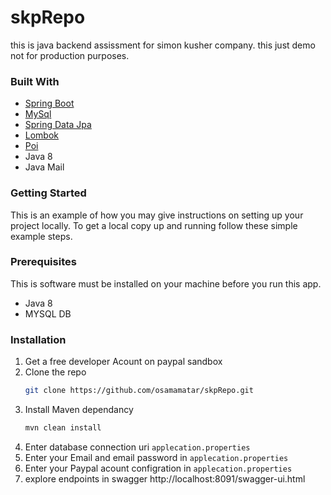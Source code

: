 # skpRepo
this is java backend assissment for simon kusher company.
this just demo not for production purposes.

### Built With

* [Spring Boot](https://spring.io/)
* [MySql](https://www.mysql.com/)
* [Spring Data Jpa](https://docs.spring.io/spring-data/jpa/docs/current/reference/html/)
* [Lombok](https://projectlombok.org/)
* [Poi](https://poi.apache.org/)
* Java 8
* Java Mail

<!-- GETTING STARTED -->
### Getting Started

This is an example of how you may give instructions on setting up your project locally.
To get a local copy up and running follow these simple example steps.

### Prerequisites

This is software must be installed on your machine before you run this app.
* Java 8 
* MYSQL DB


### Installation

1. Get a free developer Acount on paypal sandbox
2. Clone the repo
   ```sh
   git clone https://github.com/osamamatar/skpRepo.git
   ```
3. Install Maven  dependancy
   ```sh
   mvn clean install
   ```
4. Enter database connection uri `applecation.properties`
5. Enter your Email and email password in  `applecation.properties`
6. Enter your Paypal acount configration in  `applecation.properties`
7. explore  endpoints in swagger  http://localhost:8091/swagger-ui.html


